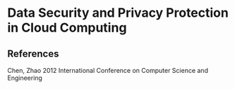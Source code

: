 # Data Security and Privacy Protection in Cloud Computing

## References
Chen, Zhao 2012 International Conference on Computer Science and Engineering

